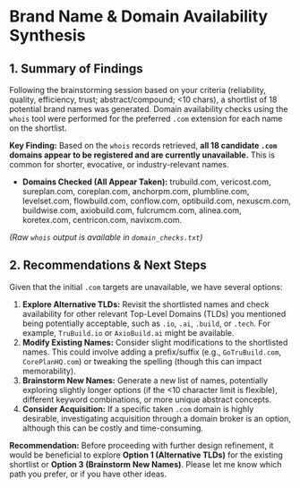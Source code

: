 # Brand Name & Domain Availability Synthesis

## 1. Summary of Findings

Following the brainstorming session based on your criteria (reliability, quality, efficiency, trust; abstract/compound; <10 chars), a shortlist of 18 potential brand names was generated. Domain availability checks using the `whois` tool were performed for the preferred `.com` extension for each name on the shortlist.

**Key Finding:** Based on the `whois` records retrieved, **all 18 candidate `.com` domains appear to be registered and are currently unavailable.** This is common for shorter, evocative, or industry-relevant names.

*   **Domains Checked (All Appear Taken):** trubuild.com, vericost.com, sureplan.com, coreplan.com, anchorpm.com, plumbline.com, levelset.com, flowbuild.com, conflow.com, optibuild.com, nexuscm.com, buildwise.com, axiobuild.com, fulcrumcm.com, alinea.com, koretex.com, centricon.com, navixcm.com.

*(Raw `whois` output is available in `domain_checks.txt`)*

## 2. Recommendations & Next Steps

Given that the initial `.com` targets are unavailable, we have several options:

1.  **Explore Alternative TLDs:** Revisit the shortlisted names and check availability for other relevant Top-Level Domains (TLDs) you mentioned being potentially acceptable, such as `.io`, `.ai`, `.build`, or `.tech`. For example, `TruBuild.io` or `AxioBuild.ai` might be available.
2.  **Modify Existing Names:** Consider slight modifications to the shortlisted names. This could involve adding a prefix/suffix (e.g., `GoTruBuild.com`, `CorePlanHQ.com`) or tweaking the spelling (though this can impact memorability).
3.  **Brainstorm New Names:** Generate a new list of names, potentially exploring slightly longer options (if the <10 character limit is flexible), different keyword combinations, or more unique abstract concepts.
4.  **Consider Acquisition:** If a specific taken `.com` domain is highly desirable, investigating acquisition through a domain broker is an option, although this can be costly and time-consuming.

**Recommendation:** Before proceeding with further design refinement, it would be beneficial to explore **Option 1 (Alternative TLDs)** for the existing shortlist or **Option 3 (Brainstorm New Names)**. Please let me know which path you prefer, or if you have other ideas.
